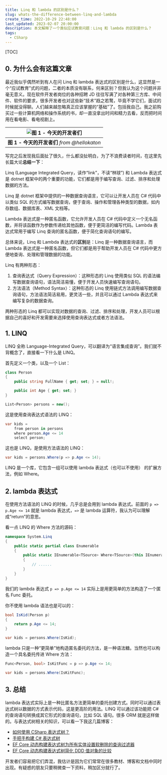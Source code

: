 ```yaml
---
title: Linq 和 lambda 的区别是什么？
slug: whats-the-difference-between-linq-and-lambda
create_time: 2022-10-29 22:48:00
last_updated: 2023-02-07 20:00:00
description: 本文解释了一个类似应试教育问题：Linq 和 lambda 的区别是什么？
tags:
  - CSharp
---
```


[TOC]

## 0. 为什么会有这篇文章

最近我似乎偶然听到有人在问 Linq 和 lambda 表达式的区别是什么，这显然是一个“应试教育”式的问题，二者的本质没有联系，何来区别？但我认为这个问题并非毫无意义。现在软件开发者岗位的各种招聘 JD 往往写满了对各种第三方库、中间件、软件的要求，很多开发者也对这些新“技术”趋之若鹜，毕竟不学它们，面试的时候就没得聊。人们越来越忽略真正应该掌握的“基础”了。包括我自己。我之前购买过一些计算机网络和操作系统的书，却一直没拿出时间和精力去看，反而把时间用在看电影、看电视剧上。

|![图 1 - 今天的开发者们](assets/2022-10-29-22-58-00.png)|
|:-:|
|<b>图 1 - 今天的开发者们</b> <i>from @hellokaton</i>|

写完之后发现我后面扯了很久，什么都没扯明白，为了不浪费读者时间，在这里先长篇大论**总结一下**：

Linq (Language Integrated Query，读作“link”，不读“林球”) 和 Lambda 表达式是 dotnet 框架中的两个重要的功能，它们都是用于编写查询、过滤、排序和处理数据的方法。

Linq 是 dotnet 框架中提供的一种数据查询语言，它可以让开发人员在 C# 代码中以类似 SQL 的方式编写数据查询，便于查询、操作和管理各种类型的数据，如内存数组、数据库表、XML 文档等。

Lambda 表达式是一种匿名函数，它允许开发人员在 C# 代码中定义一个无名函数，并将该函数作为参数传递给其他函数，便于更简洁的编写代码。Lambda 表达式常用于编写 Linq 查询的匿名函数，便于简化查询语句的编写。

总体来说，Linq 和 Lambda 表达式的**区别**是：Linq 是一种数据查询语言，而 Lambda 表达式是一种匿名函数，但它们都是用于帮助开发人员在 C# 代码中更方便地查询、处理和管理数据的功能。

Linq 有两种形态：

1. 查询表达式（Query Expression）：这种形态的 Linq 使用类似 SQL 的语法编写数据查询语句，语法简洁易懂，便于开发人员快速编写查询语句。
2. 方法语法（Method Syntax）：这种形态的 Linq 使用链式方法调用编写数据查询语句，方法语法简洁易用，更灵活一些，并且可以通过 Lambda 表达式来编写复杂的数据查询。

两种形态的 Linq 都可以实现对数据的查询、过滤、排序和处理，开发人员可以根据自己的喜好和开发需要来选择使用查询表达式或者方法语法。

## 1. LINQ

LINQ 全称 Language-Integrated Query，可以翻译为“语言集成查询”。我们就不背概念了，直接看一下什么是 LINQ。

首先定义一个类，以及一个 List：

```c#
class Person
{
    public string FullName { get; set; } = null!;

    public int Age { get; set; }
}

List<Person> persons = new();
```

这是使用查询表达式语法的 LINQ：

```c#
var kids = 
    from person in persons
    where person.Age <= 14
    select person;
```

这也是 LINQ，是使用方法语法的 LINQ：

```c#
var kids = persons.Where(p => p.Age <= 14);
```

LINQ 是一个库，它包含一组可以使用 lambda 表达式（也可以不使用） 的扩展方法，例如 Where。

## 2. lambda 表达式

在使用方法语法的 LINQ 的时候，几乎总是会用到 lambda 表达式。前面的 `p => p.Age <= 14` 就是 lambda 表达式，`=>` 是 lambda 运算符，我认为可以理解成“return”的意思。

看一点 LINQ 的 Where 方法的源码：

```c#
namespace System.Linq
{
    public static partial class Enumerable
    {
        public static IEnumerable<TSource> Where<TSource>(this IEnumerable<TSource> source, Func<TSource, bool> predicate)
        {
            // ......
        }
    }
}
```

我们的 lambda 表达式 `p => p.Age <= 14` 实际上是用更简单的方法构造了一个匿名 Func 委托。

你不使用 lambda 语法也是可以的：

```c#
bool IsKid(Person p)
{
    return p.Age <= 14;
}

var kids = persons.Where(IsKid);
```

lambda 只是一种“更简单”地构造匿名委托的方法，是一种语法糖。当然也可以构造一个具名委托传进 Where 方法：

```c#
Func<Person, bool> IsKitFunc = p => p.Age <= 14;

var kids = persons.Where(IsKitFunc);
```

## 3. 总结

lambda 表达式实际上是一种比匿名方法更简单的委托创建方式。同时可以通过表达式树以数据的方式表示代码，这是更高阶的用法。LINQ 可以通过该功能把 C# 的查询语句转换成其它形式的查询语句，比如 SQL 语句。很多 ORM 就是这样做的。与表达式树相关的知识，可以看一下我这几篇博客：

- [如何使用 CSharp 表达式树？](https://blog.kitlau.dev/posts/how-to-use-csharp-expression-trees/)
- [手把手构建 C# 表达式树](https://blog.kitlau.dev/posts/how-to-build-csharp-expression-trees/)
- [EF Core 动态构建表达式树为所有实体设置软删除的查询过滤器](https://blog.kitlau.dev/posts/ef-core-dynamically-building-expression-trees-sets-soft-delete-query-filter-for-all-entities/)
- [EF Core 动态构建表达式树简化 DDD 值对象的比较](https://blog.kitlau.dev/posts/ef-core-dynamically-building-expression-trees-simplifies-the-comparison-of-ddd-valueobjects/)

开发者们容易把它们弄混，我估计是因为它们常常在很多教材、博客和文档中同时出现。有疑惑的朋友只要稍微查一下资料，稍加区分就行了。
